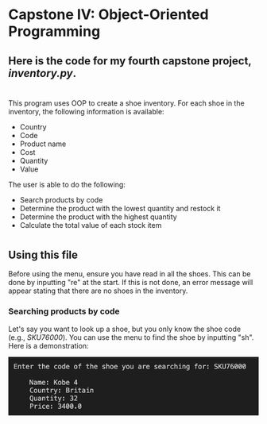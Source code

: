 # Capstone IV: Object-Oriented Programming
## Here is the code for my fourth capstone project, _inventory.py_. 
#
This program uses OOP to create a shoe inventory.
For each shoe in the inventory, the following information is available:
* Country
* Code
* Product name
* Cost
* Quantity
* Value

The user is able to do the following: 
* Search products by code
* Determine the product with the lowest quantity and restock it
* Determine the product with the highest quantity
* Calculate the total value of each stock item

#
## Using this file
Before using the menu, ensure you have read in all the shoes. This can be done by inputting "re" at the start. If this is not done, an error message will appear stating that there are no shoes in the inventory. 

### **Searching products by code**
Let's say you want to look up a shoe, but you only know the shoe code (e.g., _SKU76000_). You can use the menu to find the shoe by inputting "sh". Here is a demonstration: 

![Search shoe function](search_shoe.png)

